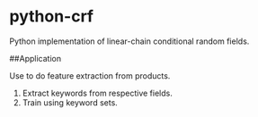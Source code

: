 python-crf
==========

Python implementation of linear-chain conditional random fields.

##Application

Use to do feature extraction from products.

1. Extract keywords from respective fields.
2. Train using keyword sets.
